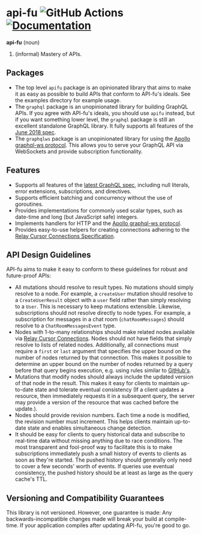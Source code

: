 # api-fu ![GitHub Actions](https://github.com/ccbrown/api-fu/workflows/Build/badge.svg) [![Documentation](https://godoc.org/github.com/ccbrown/api-fu?status.svg)](https://godoc.org/github.com/ccbrown/api-fu)

**api-fu** (noun)
  1. (informal) Mastery of APIs.

## Packages

* The top level `apifu` package is an opinionated library that aims to make it as easy as possible to build APIs that conform to API-fu's ideals. See the examples directory for example usage.
* The `graphql` package is an unopinionated library for building GraphQL APIs. If you agree with API-fu's ideals, you should use `apifu` instead, but if you want something lower level, the `graphql` package is still an excellent standalone GraphQL library. It fully supports all features of the [June 2018 spec](https://graphql.github.io/graphql-spec/June2018/).
* The `graphqlws` package is an unopinionated library for using the [Apollo graphql-ws protocol](https://github.com/apollographql/subscriptions-transport-ws). This allows you to serve your GraphQL API via WebSockets and provide subscription functionality.

## Features

* Supports all features of the [latest GraphQL spec](https://spec.graphql.org/June2018/), including null literals, error extensions, subscriptions, and directives.
* Supports efficient batching and concurrency without the use of goroutines.
* Provides implementations for commonly used scalar types, such as date-time and long (but JavaScript safe) integers.
* Implements handlers for HTTP and the [Apollo graphql-ws protocol](https://github.com/apollographql/subscriptions-transport-ws).
* Provides easy-to-use helpers for creating connections adhering to the [Relay Cursor Connections Specification](https://facebook.github.io/relay/graphql/connections.htm).

## API Design Guidelines

API-fu aims to make it easy to conform to these guidelines for robust and future-proof APIs:

* All mutations should resolve to result types. No mutations should simply resolve to a node. For example, a `createUser` mutation should resolve to a `CreateUserResult` object with a `user` field rather than simply resolving to a `User`. This is necessary to keep mutations extensible. Likewise, subscriptions should not resolve directly to node types. For example, a subscription for messages in a chat room (`chatRoomMessages`) should resolve to a `ChatRoomMessagesEvent` type.
* Nodes with 1-to-many relationships should make related nodes available via [Relay Cursor Connections](https://facebook.github.io/relay/graphql/connections.htm). Nodes should not have fields that simply resolve to lists of related nodes. Additionally, all connections must require a `first` or `last` argument that specifies the upper bound on the number of nodes returned by that connection. This makes it possible to determine an upper bound on the number of nodes returned by a query before that query begins execution, e.g. using rules similar to [GitHub's](https://developer.github.com/v4/guides/resource-limitations/).
* Mutations that modify nodes should always include the updated version of that node in the result. This makes it easy for clients to maintain up-to-date state and tolerate eventual consistency (If a client updates a resource, then immediately requests it in a subsequent query, the server may provide a version of the resource that was cached before the update.).
* Nodes should provide revision numbers. Each time a node is modified, the revision number must increment. This helps clients maintain up-to-date state and enables simultaneous change detection.
* It should be easy for clients to query historical data and subscribe to real-time data without missing anything due to race conditions. The most transparent and fool-proof way to facilitate this is to make subscriptions immediately push a small history of events to clients as soon as they're started. The pushed history should generally only need to cover a few seconds' worth of events. If queries use eventual consistency, the pushed history should be at least as large as the query cache's TTL.

## Versioning and Compatibility Guarantees

This library is not versioned. However, one guarantee is made: Any backwards-incompatible changes made will break your build at compile-time. If your application compiles after updating API-fu, you're good to go.
